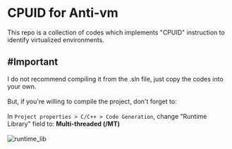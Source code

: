 # CPUID for Anti-vm
This repo is a collection of codes which implements "CPUID" instruction to identify virtualized environments.</br>

## #Important
I do not recommend compiling it from the .sln file, just copy the codes into your own. </br></br>
But, if you're willing to compile the project, don't forget to: </br></br>
In `Project properties > C/C++ > Code Generation`, change "Runtime Library" field to: **Multi-threaded (/MT)** </br></br>
![runtime_lib](https://github.com/spyw4re/cpuid_for_antivm/blob/master/assets/runtime_lib.png)
